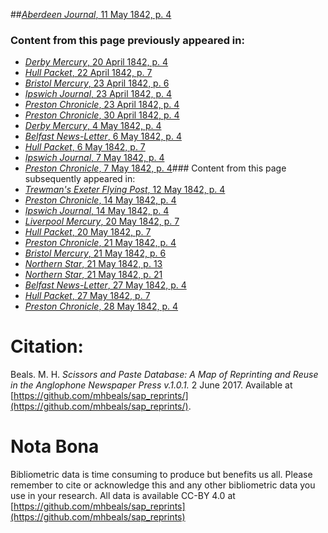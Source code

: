 ##[*Aberdeen Journal*, 11 May 1842, p. 4](https://mhbeals.github.io/sap_html/Aberdeen-Journal/Aberdeen-Journal-11-May-1842-p-4)

### Content from this page previously appeared in:
+ [*Derby Mercury*, 20 April 1842, p. 4](https://mhbeals.github.io/sap_html/Derby-Mercury/Derby-Mercury-20-April-1842-p-4)
+ [*Hull Packet*, 22 April 1842, p. 7](https://mhbeals.github.io/sap_html/Hull-Packet/Hull-Packet-22-April-1842-p-7)
+ [*Bristol Mercury*, 23 April 1842, p. 6](https://mhbeals.github.io/sap_html/Bristol-Mercury/Bristol-Mercury-23-April-1842-p-6)
+ [*Ipswich Journal*, 23 April 1842, p. 4](https://mhbeals.github.io/sap_html/Ipswich-Journal/Ipswich-Journal-23-April-1842-p-4)
+ [*Preston Chronicle*, 23 April 1842, p. 4](https://mhbeals.github.io/sap_html/Preston-Chronicle/Preston-Chronicle-23-April-1842-p-4)
+ [*Preston Chronicle*, 30 April 1842, p. 4](https://mhbeals.github.io/sap_html/Preston-Chronicle/Preston-Chronicle-30-April-1842-p-4)
+ [*Derby Mercury*, 4 May 1842, p. 4](https://mhbeals.github.io/sap_html/Derby-Mercury/Derby-Mercury-4-May-1842-p-4)
+ [*Belfast News-Letter*, 6 May 1842, p. 4](https://mhbeals.github.io/sap_html/Belfast-News-Letter/Belfast-News-Letter-6-May-1842-p-4)
+ [*Hull Packet*, 6 May 1842, p. 7](https://mhbeals.github.io/sap_html/Hull-Packet/Hull-Packet-6-May-1842-p-7)
+ [*Ipswich Journal*, 7 May 1842, p. 4](https://mhbeals.github.io/sap_html/Ipswich-Journal/Ipswich-Journal-7-May-1842-p-4)
+ [*Preston Chronicle*, 7 May 1842, p. 4](https://mhbeals.github.io/sap_html/Preston-Chronicle/Preston-Chronicle-7-May-1842-p-4)### Content from this page subsequently appeared in:
+ [*Trewman's Exeter Flying Post*, 12 May 1842, p. 4](https://mhbeals.github.io/sap_html/Trewman's-Exeter-Flying-Post/Trewman's-Exeter-Flying-Post-12-May-1842-p-4)
+ [*Preston Chronicle*, 14 May 1842, p. 4](https://mhbeals.github.io/sap_html/Preston-Chronicle/Preston-Chronicle-14-May-1842-p-4)
+ [*Ipswich Journal*, 14 May 1842, p. 4](https://mhbeals.github.io/sap_html/Ipswich-Journal/Ipswich-Journal-14-May-1842-p-4)
+ [*Liverpool Mercury*, 20 May 1842, p. 7](https://mhbeals.github.io/sap_html/Liverpool-Mercury/Liverpool-Mercury-20-May-1842-p-7)
+ [*Hull Packet*, 20 May 1842, p. 7](https://mhbeals.github.io/sap_html/Hull-Packet/Hull-Packet-20-May-1842-p-7)
+ [*Preston Chronicle*, 21 May 1842, p. 4](https://mhbeals.github.io/sap_html/Preston-Chronicle/Preston-Chronicle-21-May-1842-p-4)
+ [*Bristol Mercury*, 21 May 1842, p. 6](https://mhbeals.github.io/sap_html/Bristol-Mercury/Bristol-Mercury-21-May-1842-p-6)
+ [*Northern Star*, 21 May 1842, p. 13](https://mhbeals.github.io/sap_html/Northern-Star/Northern-Star-21-May-1842-p-13)
+ [*Northern Star*, 21 May 1842, p. 21](https://mhbeals.github.io/sap_html/Northern-Star/Northern-Star-21-May-1842-p-21)
+ [*Belfast News-Letter*, 27 May 1842, p. 4](https://mhbeals.github.io/sap_html/Belfast-News-Letter/Belfast-News-Letter-27-May-1842-p-4)
+ [*Hull Packet*, 27 May 1842, p. 7](https://mhbeals.github.io/sap_html/Hull-Packet/Hull-Packet-27-May-1842-p-7)
+ [*Preston Chronicle*, 28 May 1842, p. 4](https://mhbeals.github.io/sap_html/Preston-Chronicle/Preston-Chronicle-28-May-1842-p-4)
                    
# Citation: 

Beals. M. H. *Scissors and Paste Database: A Map of Reprinting and Reuse in the Anglophone Newspaper Press v.1.0.1.* 2 June 2017. Available at [https://github.com/mhbeals/sap_reprints/](https://github.com/mhbeals/sap_reprints/). 
                    
# Nota Bona

Bibliometric data is time consuming to produce but benefits us all. Please remember to cite or acknowledge this and any other bibliometric data you use in your research. All data is available CC-BY 4.0 at [https://github.com/mhbeals/sap_reprints](https://github.com/mhbeals/sap_reprints)